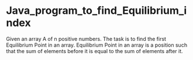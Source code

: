 # Java_program_to_find_Equilibrium_index
Given an array A of n positive numbers. The task is to find the first Equilibrium Point in an array.  Equilibrium Point in an array is a position such that the sum of elements before it is equal to the sum of elements after it.
